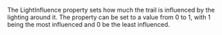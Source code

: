 The LightInfluence property sets how much the trail is influenced by the lighting around it. The property can be set to a value from 0 to 1, with 1 being the most influenced and 0 be the least influenced.